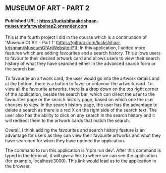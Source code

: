 ## MUSEUM OF ART - PART 2

#### Published URL : https://luckshihaakrishnan-museumofartwebsitep2.onrender.com


This is the fourth project I did in the course which is a continuation of 'Museum Of Art - Part 1' (https://github.com/luckshihaa-krishnan/MuseumOfArtWebsite-P1). In this application, I added more features which are adding favourites and a search history. This allows users to favourite their desired artwork card and allows users to view their search history of what they have searched either in the advanced search form or the search bar.

To favourite an artwork card, the user would go into the artwork details and at the bottom, there is a button to favor or unfavour the artwork card. To view all the favourite artworks, there is a drop down on the top right corner of the application, beside the search bar, which can direct the user to the favourites page or the search history page, based on which one the user chooses to view. In the search history page, the user has the advantage to delete a search as there is a red X on the right side of the search text. The user also has the ability to click on any search in the search history and it will redirect them to the artwork cards that match the search.

Overall, I think adding the favourites and search history feature is an advantage for users as they can view their favourite artworks and what they have searched for when they have opened the application.

The command to run this application is 'npm run dev'. After this command is typed in the terminal, it will give a link to where we can see the application (for example, localhost:3000). This link would lead us to the application in the browser.





